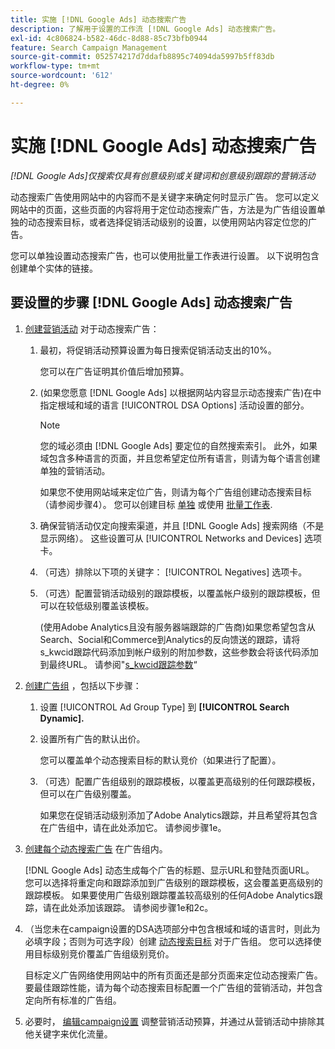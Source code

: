 ```yaml
---
title: 实施 [!DNL Google Ads] 动态搜索广告
description: 了解用于设置的工作流 [!DNL Google Ads] 动态搜索广告。
exl-id: 4c806824-b582-46dc-8d88-85c73bfb0944
feature: Search Campaign Management
source-git-commit: 052574217d7ddafb8895c74094da5997b5ff83db
workflow-type: tm+mt
source-wordcount: '612'
ht-degree: 0%

---
```


# 实施 [!DNL Google Ads] 动态搜索广告

*[!DNL Google Ads]仅搜索仅具有创意级别或关键词和创意级别跟踪的营销活动*

动态搜索广告使用网站中的内容而不是关键字来确定何时显示广告。 您可以定义网站中的页面，这些页面的内容将用于定位动态搜索广告，方法是为广告组设置单独的动态搜索目标，或者选择促销活动级别的设置，以使用网站内容定位您的广告。

您可以单独设置动态搜索广告，也可以使用批量工作表进行设置。 以下说明包含创建单个实体的链接。

## 要设置的步骤 [!DNL Google Ads] 动态搜索广告

1. [创建营销活动](/help/search-social-commerce/campaign-management/campaigns/campaign-manage.md) 对于动态搜索广告：

   1. 最初，将促销活动预算设置为每日搜索促销活动支出的10%。

      您可以在广告证明其价值后增加预算。

   1. (如果您愿意 [!DNL Google Ads] 以根据网站内容显示动态搜索广告)在中指定根域和域的语言 [!UICONTROL DSA Options] 活动设置的部分。

      >[!NOTE]
      >
      >您的域必须由 [!DNL Google Ads] 要定位的自然搜索索引。 此外，如果域包含多种语言的页面，并且您希望定位所有语言，则请为每个语言创建单独的营销活动。

      如果您不使用网站域来定位广告，则请为每个广告组创建动态搜索目标（请参阅步骤4）。 您可以创建目标 [单独](/help/search-social-commerce/campaign-management/campaigns/dynamic-search-target-manage.md) 或使用 [批量工作表](/help/search-social-commerce/campaign-management/bulksheets/bulksheet-about.md).

   1. 确保营销活动仅定向搜索渠道，并且 [!DNL Google Ads] 搜索网络（不是显示网络）。 这些设置可从 [!UICONTROL Networks and Devices] 选项卡。

   1. （可选）排除以下项的关键字： [!UICONTROL Negatives] 选项卡。

   1. （可选）配置营销活动级别的跟踪模板，以覆盖帐户级别的跟踪模板，但可以在较低级别覆盖该模板。

      (使用Adobe Analytics且没有服务器端跟踪的广告商)如果您希望包含从Search、Social和Commerce到Analytics的反向馈送的跟踪，请将s_kwcid跟踪代码添加到帐户级别的附加参数，这些参数会将该代码添加到最终URL。 请参阅&quot;[s_kwcid跟踪参数](/help/search-social-commerce/tracking/skwcid-tracking-parameter.md)“

1. [创建广告组](/help/search-social-commerce/campaign-management/campaigns/ad-group-manage.md) ，包括以下步骤：

   1. 设置 [!UICONTROL Ad Group Type] 到 **[!UICONTROL Search Dynamic].**

   1. 设置所有广告的默认出价。

      您可以覆盖单个动态搜索目标的默认竞价（如果进行了配置）。

   1. （可选）配置广告组级别的跟踪模板，以覆盖更高级别的任何跟踪模板，但可以在广告级别覆盖。

      如果您在促销活动级别添加了Adobe Analytics跟踪，并且希望将其包含在广告组中，请在此处添加它。 请参阅步骤1e。

1. [创建每个动态搜索广告](/help/search-social-commerce/campaign-management/campaigns/ad-manage.md) 在广告组内。

   [!DNL Google Ads] 动态生成每个广告的标题、显示URL和登陆页面URL。 您可以选择将重定向和跟踪添加到广告级别的跟踪模板，这会覆盖更高级别的跟踪模板。
如果要使用广告级别跟踪覆盖较高级别的任何Adobe Analytics跟踪，请在此处添加该跟踪。 请参阅步骤1e和2c。

1. （当您未在campaign设置的DSA选项部分中包含根域和域的语言时，则此为必填字段；否则为可选字段）创建 [动态搜索目标](/help/search-social-commerce/campaign-management/campaigns/dynamic-search-target-manage.md) 对于广告组。 您可以选择使用目标级别竞价覆盖广告组级别竞价。

   目标定义广告网络使用网站中的所有页面还是部分页面来定位动态搜索广告。 要最佳跟踪性能，请为每个动态搜索目标配置一个广告组的营销活动，并包含定向所有标准的广告组。

1. 必要时， [编辑campaign设置](/help/search-social-commerce/campaign-management/campaigns/campaign-manage.md) 调整营销活动预算，并通过从营销活动中排除其他关键字来优化流量。

